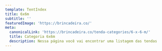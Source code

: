 ```yaml
---
template: TentIndex
title: 6x6m
subtitle: ''
featuredImage: 'https://brincadeira.co/'
meta:
  canonicalLink: 'https://brincadeira.co/tenda-categories/6-x-6-m/'
  title: Categoria 6x6m
  description: Nessa página você vai encontrar uma listagem das tendas de 6 metros que temos para oferecer na Brincadeira de Criança.
---
```

